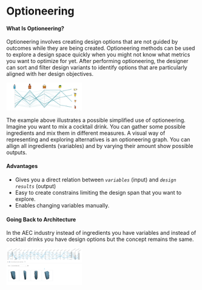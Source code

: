 # Optioneering

#### What Is Optioneering?

Optioneering involves creating design options that are not guided by outcomes while they are being created. Optioneering methods can be used to explore a design space quickly when you might not know what metrics you want to optimize for yet. After performing optioneering, the designer can sort and filter design variants to identify options that are particularly aligned with her design objectives.

<img src="../assets/deeper/optioneering1.png" style="width:200px;"/>

The example above illustrates a possible simplified use of optioneering. Imagine you want to mix a cocktail drink. You can gather some possible ingredients and mix them in different measures. A visual way of representing and exploring alternatives is an optioneering graph. You can allign all ingredients \(variables\) and by varying their amount show possible outputs. 

#### Advantages

* Gives you a direct relation between _`variables`_ \(input\) and _`design results`_ \(output\)
* Easy to create constrains limiting the design span that you want to explore. 
* Enables changing variables manually. 

#### Going Back to Architecture

In the AEC industry instead of ingredients you have variables and instead of cocktail drinks you have design options but the concept remains the same. 

<img src="../assets/deeper/optioneering2.png" style="width:200px;"/>
